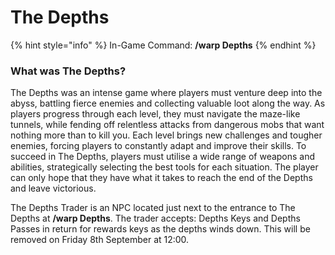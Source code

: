 # The Depths

{% hint style="info" %}
In-Game Command: **/warp Depths**
{% endhint %}

### What was The Depths?

The Depths was an intense game where players must venture deep into the abyss, battling fierce enemies and collecting valuable loot along the way. As players progress through each level, they must navigate the maze-like tunnels, while fending off relentless attacks from dangerous mobs that want nothing more than to kill you. Each level brings new challenges and tougher enemies, forcing players to constantly adapt and improve their skills. To succeed in The Depths, players must utilise a wide range of weapons and abilities, strategically selecting the best tools for each situation. The player can only hope that they have what it takes to reach the end of the Depths and leave victorious.

The Depths Trader is an NPC located just next to the entrance to The Depths at **/warp Depths**. The trader accepts: Depths Keys and Depths Passes in return for rewards keys as the depths winds down. This will be removed on Friday 8th September at 12:00.
